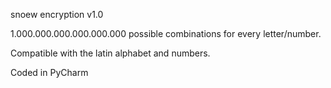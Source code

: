 snoew encryption v1.0

1.000.000.000.000.000.000 possible combinations for every letter/number.

Compatible with the latin alphabet and numbers.

Coded in PyCharm
